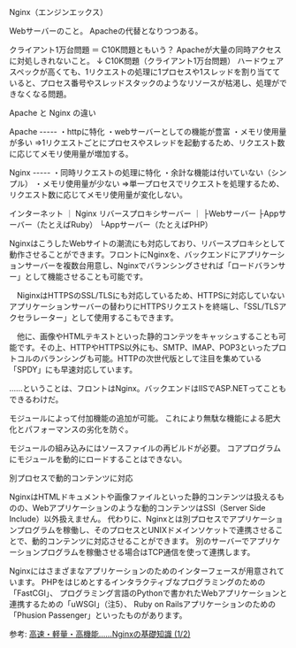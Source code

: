 Nginx（エンジンエックス）

Webサーバーのこと。
Apacheの代替となりつつある。

クライアント1万台問題 ＝ C10K問題ともいう？
Apacheが大量の同時アクセスに対処しきれないこと。
↓
C10K問題（クライアント1万台問題）
ハードウェアスペックが高くても、1リクエストの処理に1プロセスや1スレッドを割り当てていると、プロセス番号やスレッドスタックのようなリソースが枯渇し、処理ができなくなる問題。


Apache と Nginx の違い

Apache -----
・httpに特化
・webサーバーとしての機能が豊富
・メモリ使用量が多い						⇒1リクエストごとにプロセスやスレッドを起動するため、リクエスト数に応じてメモリ使用量が増加する。

Nginx -----
・同時リクエストの処理に特化
・余計な機能は付いていない（シンプル）
・メモリ使用量が少ない						⇒単一プロセスでリクエストを処理するため、リクエスト数に応じてメモリ使用量が変化しない。


インターネット
｜
Nginx リバースプロキシサーバー
｜
├Webサーバー
├Appサーバー（たとえばRuby）
└Appサーバー（たとえばPHP）



NginxはこうしたWebサイトの潮流にも対応しており、リバースプロキシとして動作させることができます。フロントにNginxを、バックエンドにアプリケーションサーバーを複数台用意し、Nginxでバランシングさせれば「ロードバランサー」として機能させることも可能です。

　NiginxはHTTPSのSSL/TLSにも対応しているため、HTTPSに対応していないアプリケーションサーバーの替わりにHTTPSリクエストを終端し、「SSL/TLSアクセラレーター」として使用するこもできます。

　他に、画像やHTMLテキストといった静的コンテツをキャッシュすることも可能です。その上、HTTPやHTTPS以外にも、SMTP、IMAP、POP3といったプロトコルのバランシングも可能。HTTPの次世代版として注目を集めている「SPDY」にも早速対応しています。



……ということは、フロントはNginx。バックエンドはIISでASP.NETってこともできるわけだ。




モジュールによって付加機能の追加が可能。
これにより無駄な機能による肥大化とパフォーマンスの劣化を防ぐ。

モジュールの組み込みにはソースファイルの再ビルドが必要。
コアプログラムにモジュールを動的にロードすることはできない。



別プロセスで動的コンテンツに対応

NginxはHTMLドキュメントや画像ファイルといった静的コンテンツは扱えるものの、Webアプリケーションのような動的コンテンツはSSI（Server Side Include）以外扱えません。
代わりに、Nginxとは別プロセスでアプリケーションプログラムを稼働し、そのプロセスとUNIXドメインソケットで連携させることで、動的コンテンツに対応させることができます。
別のサーバーでアプリケーションプログラムを稼働させる場合はTCP通信を使って連携します。

Nginxにはさまざまなアプリケーションのためのインターフェースが用意されています。
PHPをはじめとするインタラクティブなプログラミングのための「FastCGI」、
プログラミング言語のPythonで書かれたWebアプリケーションと連携するための「uWSGI」（注5）、
Ruby on Railsアプリケーションのための「Phusion Passenger」といったものがあります。



参考:
[高速・軽量・高機能……Nginxの基礎知識 (1/2)](http://www.atmarkit.co.jp/ait/articles/1406/17/news013.html)
